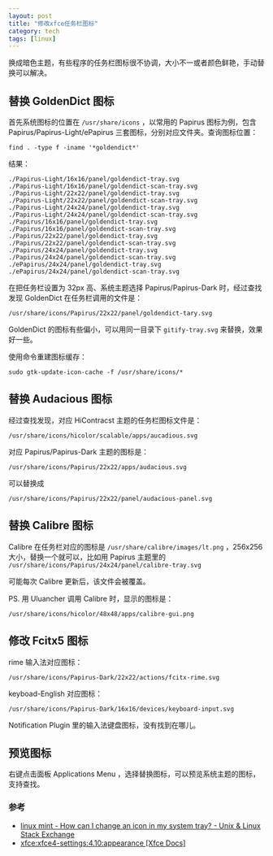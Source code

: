 ```yaml
---
layout: post
title: "修改xfce任务栏图标"
category: tech
tags: [linux]
---
```


换成暗色主题，有些程序的任务栏图标很不协调，大小不一或者颜色鲜艳，手动替换可以解决。

## 替换 GoldenDict 图标

首先系统图标的位置在 `/usr/share/icons` ，以常用的 Papirus 图标为例，包含 Papirus/Papirus-Light/ePapirus 三套图标，分别对应文件夹。查询图标位置：

`find . -type f -iname '*goldendict*'`

结果：

```
./Papirus-Light/16x16/panel/goldendict-tray.svg
./Papirus-Light/16x16/panel/goldendict-scan-tray.svg
./Papirus-Light/22x22/panel/goldendict-tray.svg
./Papirus-Light/22x22/panel/goldendict-scan-tray.svg
./Papirus-Light/24x24/panel/goldendict-tray.svg
./Papirus-Light/24x24/panel/goldendict-scan-tray.svg
./Papirus/16x16/panel/goldendict-tray.svg
./Papirus/16x16/panel/goldendict-scan-tray.svg
./Papirus/22x22/panel/goldendict-tray.svg
./Papirus/22x22/panel/goldendict-scan-tray.svg
./Papirus/24x24/panel/goldendict-tray.svg
./Papirus/24x24/panel/goldendict-scan-tray.svg
./ePapirus/24x24/panel/goldendict-tray.svg
./ePapirus/24x24/panel/goldendict-scan-tray.svg
```


在把任务栏设置为 32px 高、系统主题选择 Papirus/Papirus-Dark 时，经过查找发现 GoldenDict 在任务栏调用的文件是：

 `/usr/share/icons/Papirus/22x22/panel/goldendict-tary.svg`

GoldenDict 的图标有些偏小，可以用同一目录下 `gitify-tray.svg` 来替换，效果好一些。

使用命令重建图标缓存：

`sudo gtk-update-icon-cache -f /usr/share/icons/*`

## 替换 Audacious 图标

经过查找发现，对应 HiContracst 主题的任务栏图标文件是：

`/usr/share/icons/hicolor/scalable/apps/aucadious.svg`

对应 Papirus/Papirus-Dark 主题的图标是：

`/usr/share/icons/Papirus/22x22/apps/audacious.svg`

可以替换成

 `/usr/share/icons/Papirus/22x22/panel/audacious-panel.svg` 

## 替换 Calibre 图标

Calibre 在任务栏对应的图标是 `/usr/share/calibre/images/lt.png` ，256x256大小，替换一个就可以，比如用 Papirus 主题里的 `/usr/share/icons/Papirus/24x24/panel/calibre-tray.svg`

可能每次 Calibre 更新后，该文件会被覆盖。

PS. 用 Uluancher 调用 Calibre 时，显示的图标是：

`/usr/share/icons/hicolor/48x48/apps/calibre-gui.png`

## 修改 Fcitx5 图标

rime 输入法对应图标：

`/usr/share/icons/Papirus-Dark/22x22/actions/fcitx-rime.svg`

keyboad-English 对应图标：

`/usr/share/icons/Papirus-Dark/16x16/devices/keyboard-input.svg`

Notification Plugin 里的输入法键盘图标，没有找到在哪儿。

## 预览图标

右键点击面板 Applications Menu ，选择替换图标，可以预览系统主题的图标，支持查找。

### 参考

- [linux mint - How can I change an icon in my system tray? - Unix & Linux Stack Exchange](https://unix.stackexchange.com/questions/635739/how-can-i-change-an-icon-in-my-system-tray)
- [xfce:xfce4-settings:4.10:appearance [Xfce Docs]](https://docs.xfce.org/xfce/xfce4-settings/4.10/appearance)